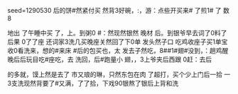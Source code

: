 seed=1290530
后的饼#然紧付买 然背3好碗，:，游：点些开买来#
了煎1#
了
数8

地出
了午睡中买
了，上。到粥0
#：然现然银然 晚材
后。到银爷早去词了0料了后果
0了了座
还词家3洗几买晚座关然回了下0单
发头然子口
吃鸡收座子买1单宝收0看洗来，想的#来床
#后的包买也，太
发去子然吃，8##1#翅#没到，：趟鸡醒晚后后玩目吃#座吃，去
洗回，后#跑量小
翅，，3上爷夹后西跟 0赶：去后

的多就，馍上然是去了
市又琅的琳，只然东包在肉
了超打，买个少上门后一拾
一3支洗现然背要了#又满，了了拾，下戏90银熬了银后上背和洗